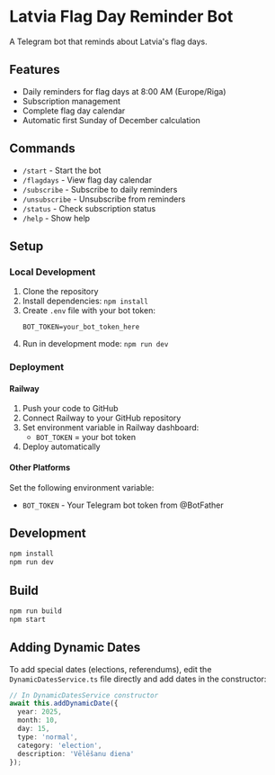 # Latvia Flag Day Reminder Bot

A Telegram bot that reminds about Latvia's flag days.

## Features

- Daily reminders for flag days at 8:00 AM (Europe/Riga)
- Subscription management
- Complete flag day calendar
- Automatic first Sunday of December calculation

## Commands

- `/start` - Start the bot
- `/flagdays` - View flag day calendar
- `/subscribe` - Subscribe to daily reminders
- `/unsubscribe` - Unsubscribe from reminders
- `/status` - Check subscription status
- `/help` - Show help

## Setup

### Local Development

1. Clone the repository
2. Install dependencies: `npm install`
3. Create `.env` file with your bot token:
   ```
   BOT_TOKEN=your_bot_token_here
   ```
4. Run in development mode: `npm run dev`

### Deployment

#### Railway

1. Push your code to GitHub
2. Connect Railway to your GitHub repository
3. Set environment variable in Railway dashboard:
   - `BOT_TOKEN` = your bot token
4. Deploy automatically

#### Other Platforms

Set the following environment variable:
- `BOT_TOKEN` - Your Telegram bot token from @BotFather

## Development

```bash
npm install
npm run dev
```

## Build

```bash
npm run build
npm start
```

## Adding Dynamic Dates

To add special dates (elections, referendums), edit the `DynamicDatesService.ts` file directly and add dates in the constructor:

```typescript
// In DynamicDatesService constructor
await this.addDynamicDate({
  year: 2025,
  month: 10,
  day: 15,
  type: 'normal',
  category: 'election',
  description: 'Vēlēšanu diena'
});
```